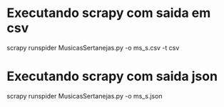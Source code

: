 # Executando scrapy com saida em csv
 scrapy runspider MusicasSertanejas.py -o ms_s.csv -t csv

# Executando scrapy com saida json
 scrapy runspider MusicasSertanejas.py -o ms_s.json
